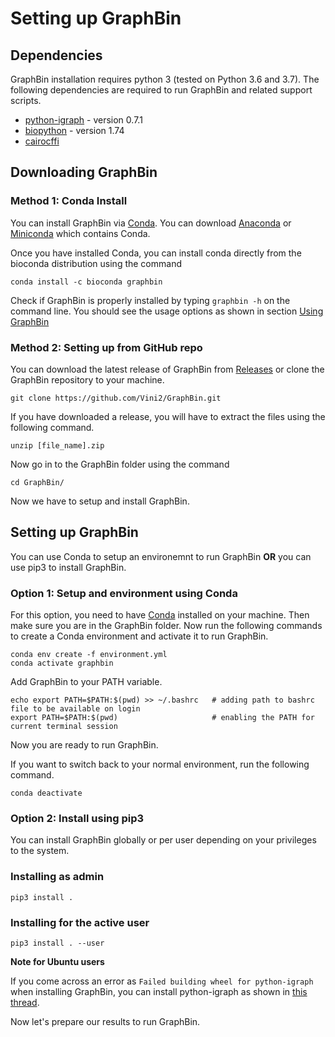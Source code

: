 # Setting up GraphBin

## Dependencies

GraphBin installation requires python 3 (tested on Python 3.6 and 3.7). The following dependencies are required to run GraphBin and related support scripts.
* [python-igraph](https://igraph.org/python/) - version 0.7.1
* [biopython](https://biopython.org/) - version 1.74
* [cairocffi](https://pypi.org/project/cairocffi/)

## Downloading GraphBin

### Method 1: Conda Install

You can install GraphBin via [Conda](https://docs.conda.io/en/latest/). You can download [Anaconda](https://www.anaconda.com/distribution/) or [Miniconda](https://docs.conda.io/en/latest/miniconda.html) which contains Conda.

Once you have installed Conda, you can install conda directly from the bioconda distribution using the command

```
conda install -c bioconda graphbin
```

Check if GraphBin is properly installed by typing `graphbin -h` on the command line. You should see the usage options as shown in section [Using GraphBin](https://github.com/Vini2/GraphBin#using-graphbin)

### Method 2: Setting up from GitHub repo
You can download the latest release of GraphBin from [Releases](https://github.com/Vini2/GraphBin/releases) or clone the GraphBin repository to your machine.

```
git clone https://github.com/Vini2/GraphBin.git
```

If you have downloaded a release, you will have to extract the files using the following command.

```
unzip [file_name].zip
```

Now go in to the GraphBin folder using the command

```
cd GraphBin/
```

Now we have to setup and install GraphBin.

## Setting up GraphBin

You can use Conda to setup an environemnt to run GraphBin **OR** you can use pip3 to install GraphBin.

### Option 1: Setup and environment using Conda

For this option, you need to have [Conda](https://docs.conda.io/en/latest/) installed on your machine. Then make sure you are in the GraphBin folder. Now run the following commands to create a Conda environment and activate it to run GraphBin.

```
conda env create -f environment.yml
conda activate graphbin
```

Add GraphBin to your PATH variable.
```
echo export PATH=$PATH:$(pwd) >> ~/.bashrc   # adding path to bashrc file to be available on login
export PATH=$PATH:$(pwd)                     # enabling the PATH for current terminal session
```

Now you are ready to run GraphBin.

If you want to switch back to your normal environment, run the following command.

```
conda deactivate
```

### Option 2: Install using pip3

You can install GraphBin globally or per user depending on your privileges to the system.

### Installing as admin
```
pip3 install .
```

### Installing for the active user
```
pip3 install . --user
```

**Note for Ubuntu users**

If you come across an error as `Failed building wheel for python-igraph` when installing GraphBin, you can install python-igraph as shown in [this thread](https://stackoverflow.com/questions/34962410/igraph-failed-to-install-through-pip).

Now let's prepare our results to run GraphBin.